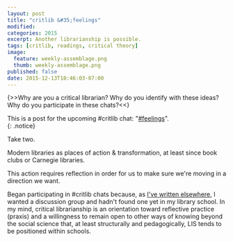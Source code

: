 ```yaml
---
layout: post
title: "critlib &#35;feelings"
modified:
categories: 2015
excerpt: Another librarianship is possible.
tags: [critlib, readings, critical theory]
image:
  feature: weekly-assemblage.png
  thumb: weekly-assemblage.png
published: false
date: 2015-12-13T10:46:03-07:00
---
```

{>>Why are you a critical librarian? Why do you identify with these ideas? Why do you participate in these chats?<<}  

This is a post for the upcoming #critlib chat: "[#feelings](http://critlib.org/feelings/)".  
{: .notice}

<!-- 

It's been about 7 years since I read Samuel R. Delany's 1999 [_Times Square Red, Times Square Blue_](http://www.worldcat.org/title/times-square-red-times-square-blue/oclc/40838591) for a course.[^tsrtsb] His unusual gem of a book contains two essays, one a highly personal and somewhat ethnographic account of the interactions between the _habitués_ of the porn theaters on 42nd Street, the other a more traditionally scholastic analysis of the multiple discourses around the theaters that applies insights from Jane Jacobs' [_The Death and Life of Great American Cities_](https://en.wikipedia.org/wiki/The_Death_and_Life_of_Great_American_Cities).   

[^tsrtsb]: It's not open access, but the [preview of this review](http://muse.jhu.edu/login?auth=0&type=summary&url=/journals/symploke/v008/8.1crowley.html) has all but the last three sentences of the review.   

_Times Square Red, Times Square Blue_ is one of many reasons I'm a critical librarian.  

Delany's words in these two essays transport me to worlds and perspectives otherwise inaccessible to me for many reasons, starting with the inane fact that time travel would be necessary for me to witness what he discusses first-hand before my birth. Encountering works like his, intrepid readers can experience situations, places, and scenarios barred to them by time, location, race, gender, class, proclivities, etc., etc., etc.   

Without authors willing to explore multiple—both somewhat complementary & somewhat contradictory—approaches to a subject, I'd be less able to think through complex situations. Without authors bravely disclosing aspects of themselves in their writing, I'd be less able to envision the lifeworlds of other people.  

Without librarians ardently fighting against censorship and actively collecting works from marginalized viewpoints, I'd certainly not have been able to read _Times Square Red, Times Square Blue_ through my university's library.[^nfp]   

[^nfp]: I am _not_ uncritically asserting that everyone should have access to all knowledge, that all knowledge belongs in books, or that merely by reading Delany's words—powerful though his writing is—I can fully and entirely grok his own experiences. Writing and reading are not commensurate to other forms of experience; they're technologies and skills with their own attributes, features, affordances, and limitations.    

In my memory of the two essays, neither addresses the others' existence; they retain an unresolved tension, mutually-informing supplements that never settle into a stable arrangement. On this formal level—perhaps on a level that explores the validity of different types of truth claims—the essays acknowledge multiple ways of knowing. Does their twin existence implicitly assert that one must always contend with personal experiences, identities, histories, etc. when writing a purportedly theoretical analysis? Does their plural nature constitute an argument that any lens or perspective can only reveal certain features, leaving blind spots that require others for their illuminating powers?     

Critical librarianship, to me, embraces the diversity in people and the diversity of ways of knowing. I'm deeply suspicious of anyone, or any method, that presumes to have access to an exhaustive, all-encompassing truth. I'm also cognizant that I have my own biases, that I will benefit and learn from other points of view. Different lenses, identities, tendencies, etc. all enable certain things while obfuscating others.    

_Times Square Red, Times Square Blue_ inspires my critical librarianship because it aspires to be an intervention rather than a detached account. In the midst of a controversial redevelopment of Manhattan, Delany asserts that these often-scorned theaters operated as one of the few spaces for meaningful interaction across class and many of the other attributes that commonly divide us. The essays simultaneously aim to intervene in the discourses around the theaters & their inhabitants as well as in the urban redevelopment that will instead reinscribe and fortify the divisions that the theaters helped dissolve.   

Another library, another librarianship, another academy, another world are all possible. Another _me_ is possible. Libraries can—and should—be a crucial infrastructure in this change, and so our attention should be toward improving what we do and how we do so. This can—and should—entail looking at as many different methods of improvement as feasible. This can—and should—mean [respectfully challenging and disagreeing](http://kevinseeber.com/blog/locations-and-residents/) with others and allow our perspectives to become complementary rather than divisive.    

As someone who grew up biting his tongue to stop from blurting out half-formed thoughts in k-12 classes, then moved to only speaking when I felt I was truly contributing something in college, Twitter's been an interesting platform. I can mash out an idea, then think about how to be a little more succinct and not take up too much space.  

-->  

Take two.  

Modern libraries as places of action & transformation, at least since book clubs or Carnegie libraries.  

This action requires reflection in order for us to make sure we're moving in a direction we want.  

Began participating in #critlib chats because, as [I've written elsewhere](), I wanted a discussion group and hadn't found one yet in my library school. In my mind, critical librarianship is an orientation toward reflective practice (praxis) and a willingness to remain open to other ways of knowing beyond the social science that, at least structurally and pedagogically, LIS tends to be positioned within schools.    

<!-- 
- Introduce _TSR,TSB_  
- Diversity of collection  
- Another librarianship is possible  
- Praxis?  
- Ways of knowing   
- ? Twitter's particular platform attributes: somewhat asynchronous, encourage succinctness, informality, etc.  
- Interventions, a la Cultural Studies  

- Got into critlib via 


-->  